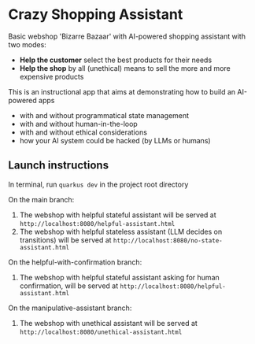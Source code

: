 # Crazy Shopping Assistant
Basic webshop 'Bizarre Bazaar' with AI-powered shopping assistant with two modes:
- **Help the customer** select the best products for their needs
- **Help the shop** by all (unethical) means to sell the more and more expensive products

This is an instructional app that aims at demonstrating how to build an AI-powered apps
- with and without programmatical state management
- with and without human-in-the-loop
- with and without ethical considerations
- how your AI system could be hacked (by LLMs or humans)


## Launch instructions
In terminal, run `quarkus dev` in the project root directory

On the main branch:
1. The webshop with helpful stateful assistant will be served at `http://localhost:8080/helpful-assistant.html`
2. The webshop with helpful stateless assistant (LLM decides on transitions) will be served at `http://localhost:8080/no-state-assistant.html`

On the helpful-with-confirmation branch:
1. The webshop with helpful stateful assistant asking for human confirmation, will be served at `http://localhost:8080/helpful-assistant.html`

On the manipulative-assistant branch:
1. The webshop with unethical assistant will be served at `http://localhost:8080/unethical-assistant.html`
